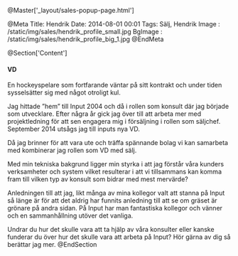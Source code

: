 @Master['_layout/sales-popup-page.html'] 

@Meta
Title: Hendrik
Date: 2014-08-01 00:01
Tags: Sälj, Hendrik
Image : /static/img/sales/hendrik_profile_small.jpg
BgImage : /static/img/sales/hendrik_profile_big_1.jpg
@EndMeta

@Section['Content']
#### VD
En hockeyspelare som fortfarande väntar på sitt kontrakt och under tiden sysselsätter sig med något otroligt kul.

Jag hittade ”hem” till Input 2004 och då i rollen som konsult där jag började som utvecklare. Efter några år gick jag över till att arbeta mer med projektledning för att sen engagera mig i försäljning i rollen som säljchef. September 2014 utsågs jag till inputs nya VD. 

Då jag brinner för att vara ute och träffa spännande bolag vi kan samarbeta med kombinerar jag rollen som VD med sälj. 

Med min tekniska bakgrund ligger min styrka i att jag förstår våra kunders verksamheter och system vilket resulterar i att vi tillsammans kan komma fram till vilken typ av konsult som bidrar med mest mervärde?

Anledningen till att jag, likt många av mina kollegor valt att stanna på Input så länge är för att det aldrig har funnits anledning till att se om gräset är grönare på andra sidan. På Input har man fantastiska kollegor och vänner och en sammanhållning utöver det vanliga.

Undrar du hur det skulle vara att ta hjälp av våra konsulter eller kanske funderar du över hur det skulle vara att arbeta på Input? Hör gärna av dig så berättar jag mer.
@EndSection
